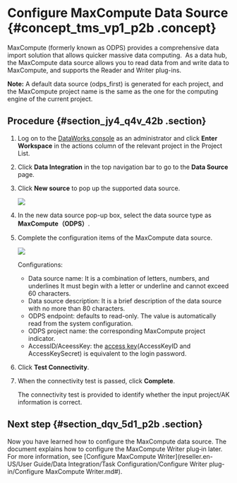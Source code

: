 # Configure MaxCompute Data Source {#concept_tms_vp1_p2b .concept}

MaxCompute \(formerly known as ODPS\) provides a comprehensive data import solution that allows quicker massive data computing.  As a data hub, the MaxCompute data source allows you to read data from and write data to MaxCompute, and supports the Reader and Writer plug-ins.

**Note:** A default data source \(odps\_first\) is generated for each project, and the MaxCompute project name is the same as the one for the computing engine of the current project.

## Procedure {#section_jy4_q4v_42b .section}

1.  Log on to the [DataWorks console](https://partners-intl.aliyun.com) as an administrator and click **Enter Workspace** in the actions column of the relevant project in the Project List.
2.  Click **Data Integration** in the top navigation bar to go to the **Data Source** page.
3.  Click **New source** to pop up the supported data source.

    ![](http://static-aliyun-doc.oss-cn-hangzhou.aliyuncs.com/assets/img/16204/15389851717542_en-US.png)

4.  In the new data source pop-up box, select the data source type as **MaxCompute（ODPS）**.
5.  Complete the configuration items of the MaxCompute data source.

    ![](http://static-aliyun-doc.oss-cn-hangzhou.aliyuncs.com/assets/img/16204/15389851717543_en-US.jpg)

    Configurations:

    -   Data source name: It is a combination of letters, numbers, and underlines It must begin with a letter or underline and cannot exceed 60 characters.
    -   Data source description: It is a brief description of the data source with no more than 80 characters.
    -   ODPS endpoint: defaults to read-only. The value is automatically read from the system configuration.
    -   ODPS project name: the corresponding MaxCompute project indicator.
    -   AccessID/AceessKey: the [access key](https://www.alibabacloud.com/help/zh/doc-detail/53045.htm)\(AccessKeyID and AccessKeySecret\) is equivalent to the login password.
6.  Click **Test Connectivity**.
7.  When the connectivity test is passed, click **Complete**.

    The connectivity test is provided to identify whether the input project/AK information is correct.


## Next step {#section_dqv_5d1_p2b .section}

Now you have learned how to configure the MaxCompute data source. The document explains how to configure the MaxCompute Writer plug‑in later. For more information, see [Configure MaxCompute Writer](reseller.en-US/User Guide/Data Integration/Task Configuration/Configure Writer plug-in/Configure MaxCompute Writer.md#).


